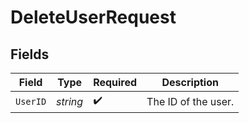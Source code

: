 # DeleteUserRequest


## Fields

| Field               | Type                | Required            | Description         |
| ------------------- | ------------------- | ------------------- | ------------------- |
| `UserID`            | *string*            | :heavy_check_mark:  | The ID of the user. |